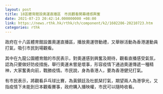 ```yaml
---
layout: post
title: 18區體育館設奧運直播區　市民觀看開幕禮感興奮
date: 2021-07-23 20:42:14.000000000 +08:00
link: https://news.rthk.hk/rthk/ch/component/k2/1602286-20210723.htm
categories: rthk
---
```


政府在十八區體育館設置奧運直播區，播放奧運啓動禮，又舉辦活動為香港運動員打氣，吸引市民到場觀看。

其中在九龍公園體育館的市民表示，對奧運感到興奮及期待，觀看直播感受氣氛，認為只要做好防疫措施，舉行奧運未嘗是壞事，形容疫情下通過奧運傳遞一種精神，大家奮勇向前，戰勝疫情。市民說，身為香港人，要為香港健兒打氣。

有市民表示，將觀看乒乓球比賽，為黃鎮廷及杜凱琹打氣，期望兩人為港爭光，又指疫情下未能到日本觀看賽事，政府購入播映權，市民可以隨時收看。
